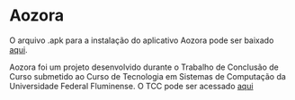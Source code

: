 # Aozora
O arquivo .apk para a instalação do aplicativo Aozora pode ser baixado [aqui](https://github.com/Minettii/Aozora/raw/Minettii-apk/Aozora.apk).

Aozora foi um projeto desenvolvido durante o Trabalho de Conclusão de Curso submetido ao Curso de Tecnologia em Sistemas de Computação da Universidade Federal Fluminense. O TCC pode ser acessado [aqui](https://github.com/Minettii/Aozora/blob/e7c0ebbefd4253ca09a154569b902ec68f8de089/Rafael%20Minetti%20TCC.pdf)
